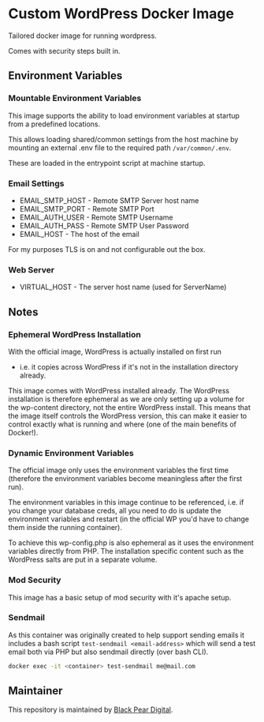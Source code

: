 # Custom WordPress Docker Image

Tailored docker image for running wordpress.

Comes with security steps built in.

## Environment Variables

### Mountable Environment Variables
This image supports the ability to load environment variables at startup from a predefined locations.

This allows loading shared/common settings from the host machine by mounting an external .env file to the required path `/var/common/.env`.

These are loaded in the entrypoint script at machine startup.

### Email Settings
- EMAIL_SMTP_HOST - Remote SMTP Server host name
- EMAIL_SMTP_PORT - Remote SMTP Port
- EMAIL_AUTH_USER - Remote SMTP Username
- EMAIL_AUTH_PASS - Remote SMTP User Password
- EMAIL_HOST - The host of the email

For my purposes TLS is on and not configurable out the box.

### Web Server
- VIRTUAL_HOST - The server host name (used for ServerName)

## Notes

### Ephemeral WordPress Installation

With the official image, WordPress is actually installed on first run
- i.e. it copies across WordPress if it's not in the installation directory already.

This image comes with WordPress installed already. The WordPress installation is therefore ephemeral as we are only setting 
up a volume for the wp-content directory, not the entire WordPress install. 
This means that the image itself controls the WordPress version, this can make it easier to control 
exactly what is running and where (one of the main benefits of Docker!).

### Dynamic Environment Variables

The official image only uses the environment variables the first time
 (therefore the environment variables become meaningless after the first run).

The environment variables in this image continue to be referenced, i.e. if you change your database creds, all you need to do is 
update the environment variables and restart (in the official WP you'd have to change them inside the running container).

To achieve this wp-config.php is also ephemeral as it uses the environment variables directly from PHP. The installation specific content
such as the WordPress salts are put in a separate volume.

### Mod Security

This image has a basic setup of mod security with it's apache setup.

### Sendmail

As this container was originally created to help support sending emails it includes a bash script `test-sendmail <email-address>`
 which will send a test email both via PHP but also sendmail directly (over bash CLI).

```bash
docker exec -it <container> test-sendmail me@mail.com
```

## Maintainer

This repository is maintained by [Black Pear Digital](https://www.blackpeardigital.co.uk).
